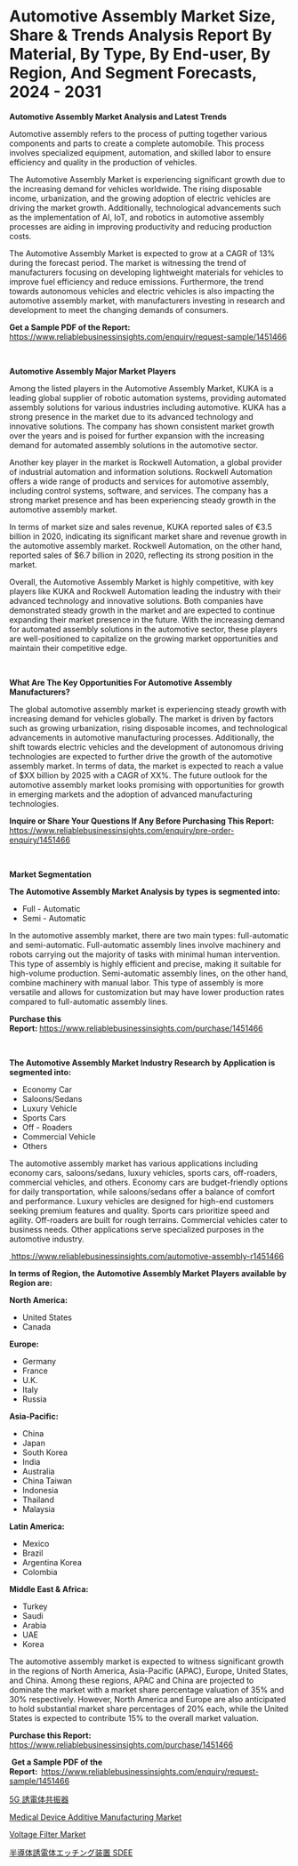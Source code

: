<p><h1>Automotive Assembly Market Size, Share & Trends Analysis Report By Material, By Type, By End-user, By Region, And Segment Forecasts, 2024 - 2031</h1></p><p><strong>Automotive Assembly Market Analysis and Latest Trends</strong></p>
<p><p>Automotive assembly refers to the process of putting together various components and parts to create a complete automobile. This process involves specialized equipment, automation, and skilled labor to ensure efficiency and quality in the production of vehicles.</p><p>The Automotive Assembly Market is experiencing significant growth due to the increasing demand for vehicles worldwide. The rising disposable income, urbanization, and the growing adoption of electric vehicles are driving the market growth. Additionally, technological advancements such as the implementation of AI, IoT, and robotics in automotive assembly processes are aiding in improving productivity and reducing production costs.</p><p>The Automotive Assembly Market is expected to grow at a CAGR of 13% during the forecast period. The market is witnessing the trend of manufacturers focusing on developing lightweight materials for vehicles to improve fuel efficiency and reduce emissions. Furthermore, the trend towards autonomous vehicles and electric vehicles is also impacting the automotive assembly market, with manufacturers investing in research and development to meet the changing demands of consumers.</p></p>
<p><strong>Get a Sample PDF of the Report:&nbsp;</strong> <a href="https://www.reliablebusinessinsights.com/enquiry/request-sample/1451466">https://www.reliablebusinessinsights.com/enquiry/request-sample/1451466</a></p>
<p>&nbsp;</p>
<p><strong>Automotive Assembly Major Market Players</strong></p>
<p><p>Among the listed players in the Automotive Assembly Market, KUKA is a leading global supplier of robotic automation systems, providing automated assembly solutions for various industries including automotive. KUKA has a strong presence in the market due to its advanced technology and innovative solutions. The company has shown consistent market growth over the years and is poised for further expansion with the increasing demand for automated assembly solutions in the automotive sector.</p><p>Another key player in the market is Rockwell Automation, a global provider of industrial automation and information solutions. Rockwell Automation offers a wide range of products and services for automotive assembly, including control systems, software, and services. The company has a strong market presence and has been experiencing steady growth in the automotive assembly market.</p><p>In terms of market size and sales revenue, KUKA reported sales of €3.5 billion in 2020, indicating its significant market share and revenue growth in the automotive assembly market. Rockwell Automation, on the other hand, reported sales of $6.7 billion in 2020, reflecting its strong position in the market.</p><p>Overall, the Automotive Assembly Market is highly competitive, with key players like KUKA and Rockwell Automation leading the industry with their advanced technology and innovative solutions. Both companies have demonstrated steady growth in the market and are expected to continue expanding their market presence in the future. With the increasing demand for automated assembly solutions in the automotive sector, these players are well-positioned to capitalize on the growing market opportunities and maintain their competitive edge.</p></p>
<p>&nbsp;</p>
<p><strong>What Are The Key Opportunities For Automotive Assembly Manufacturers?</strong></p>
<p><p>The global automotive assembly market is experiencing steady growth with increasing demand for vehicles globally. The market is driven by factors such as growing urbanization, rising disposable incomes, and technological advancements in automotive manufacturing processes. Additionally, the shift towards electric vehicles and the development of autonomous driving technologies are expected to further drive the growth of the automotive assembly market. In terms of data, the market is expected to reach a value of $XX billion by 2025 with a CAGR of XX%. The future outlook for the automotive assembly market looks promising with opportunities for growth in emerging markets and the adoption of advanced manufacturing technologies.</p></p>
<p><strong>Inquire or Share Your Questions If Any Before Purchasing This Report:</strong> <a href="https://www.reliablebusinessinsights.com/enquiry/pre-order-enquiry/1451466">https://www.reliablebusinessinsights.com/enquiry/pre-order-enquiry/1451466</a></p>
<p>&nbsp;</p>
<p><strong>Market Segmentation</strong></p>
<p><strong>The Automotive Assembly Market Analysis by types is segmented into:</strong></p>
<p><ul><li>Full - Automatic</li><li>Semi - Automatic</li></ul></p>
<p><p>In the automotive assembly market, there are two main types: full-automatic and semi-automatic. Full-automatic assembly lines involve machinery and robots carrying out the majority of tasks with minimal human intervention. This type of assembly is highly efficient and precise, making it suitable for high-volume production. Semi-automatic assembly lines, on the other hand, combine machinery with manual labor. This type of assembly is more versatile and allows for customization but may have lower production rates compared to full-automatic assembly lines.</p></p>
<p><strong>Purchase this Report:&nbsp;</strong><a href="https://www.reliablebusinessinsights.com/purchase/1451466">https://www.reliablebusinessinsights.com/purchase/1451466</a></p>
<p>&nbsp;</p>
<p><strong>The Automotive Assembly Market Industry Research by Application is segmented into:</strong></p>
<p><ul><li>Economy Car</li><li>Saloons/Sedans</li><li>Luxury Vehicle</li><li>Sports Cars</li><li>Off - Roaders</li><li>Commercial Vehicle</li><li>Others</li></ul></p>
<p><p>The automotive assembly market has various applications including economy cars, saloons/sedans, luxury vehicles, sports cars, off-roaders, commercial vehicles, and others. Economy cars are budget-friendly options for daily transportation, while saloons/sedans offer a balance of comfort and performance. Luxury vehicles are designed for high-end customers seeking premium features and quality. Sports cars prioritize speed and agility. Off-roaders are built for rough terrains. Commercial vehicles cater to business needs. Other applications serve specialized purposes in the automotive industry.</p></p>
<p><a href="https://www.reliablebusinessinsights.com/automotive-assembly-r1451466">&nbsp;https://www.reliablebusinessinsights.com/automotive-assembly-r1451466</a></p>
<p><strong>In terms of Region, the Automotive Assembly Market Players available by Region are:</strong></p>
<p>
    <p> <strong> North America: </strong>
        <ul>
            <li>United States</li>
            <li>Canada</li>
        </ul>
        </p> 
    <p> <strong> Europe: </strong>
        <ul>
            <li>Germany</li>
            <li>France</li>
            <li>U.K.</li>
            <li>Italy</li>
            <li>Russia</li>
        </ul>
        </p> 
    <p> <strong> Asia-Pacific: </strong>
        <ul>
            <li>China</li>
            <li>Japan</li>
            <li>South Korea</li>
            <li>India</li>
            <li>Australia</li>
            <li>China Taiwan</li>
            <li>Indonesia</li>
            <li>Thailand</li>
            <li>Malaysia</li>
        </ul>
        </p> 
    <p> <strong> Latin America: </strong>
        <ul>
            <li>Mexico</li>
            <li>Brazil</li>
            <li>Argentina Korea</li>
            <li>Colombia</li>
        </ul>
        </p> 
    <p> <strong> Middle East & Africa: </strong>
        <ul>
            <li>Turkey</li>
            <li>Saudi</li>
            <li>Arabia</li>
            <li>UAE</li>
            <li>Korea</li>
        </ul>
    </p>
    </p>
<p><p>The automotive assembly market is expected to witness significant growth in the regions of North America, Asia-Pacific (APAC), Europe, United States, and China. Among these regions, APAC and China are projected to dominate the market with a market share percentage valuation of 35% and 30% respectively. However, North America and Europe are also anticipated to hold substantial market share percentages of 20% each, while the United States is expected to contribute 15% to the overall market valuation.</p></p>
<p><strong>Purchase this Report: </strong><a href="https://www.reliablebusinessinsights.com/purchase/1451466">https://www.reliablebusinessinsights.com/purchase/1451466</a></p>
<p>&nbsp;<strong>Get a Sample PDF of the Report:&nbsp;&nbsp;</strong><a href="https://www.reliablebusinessinsights.com/enquiry/request-sample/1451466">https://www.reliablebusinessinsights.com/enquiry/request-sample/1451466</a></p>
<p><strong></strong></p>
<p><p><a href="https://github.com/RaeJenkins1952/Market-Research-Report-List-2/blob/main/7383000179965.md">5G 誘電体共振器</a></p><p><a href="https://github.com/eeenafisainka/Market-Research-Report-List-1/blob/main/medical-device-additive-manufacturing-market.md">Medical Device Additive Manufacturing Market</a></p><p><a href="https://github.com/ChiragRP21/Market-Research-Report-List-5/blob/main/voltage-filter-market.md">Voltage Filter Market</a></p><p><a href="https://github.com/TysonKub/Market-Research-Report-List-1/blob/main/7045216179966.md">半導体誘電体エッチング装置 SDEE</a></p></p>
